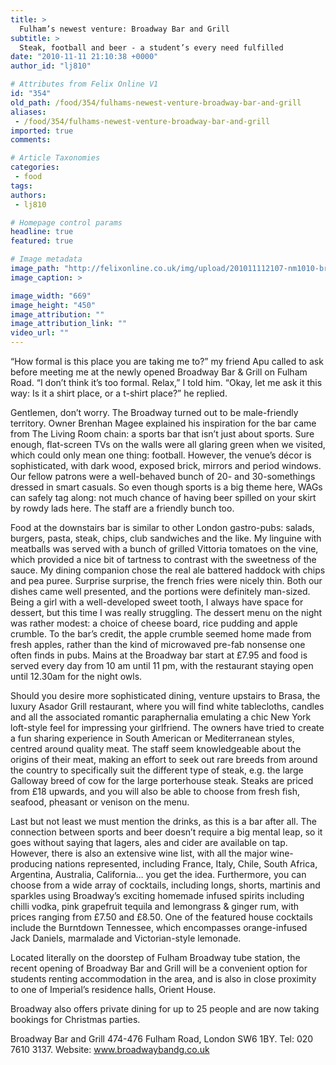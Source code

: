 ```yaml
---
title: >
  Fulham’s newest venture: Broadway Bar and Grill
subtitle: >
  Steak, football and beer - a student’s every need fulfilled
date: "2010-11-11 21:10:38 +0000"
author_id: "lj810"

# Attributes from Felix Online V1
id: "354"
old_path: /food/354/fulhams-newest-venture-broadway-bar-and-grill
aliases:
 - /food/354/fulhams-newest-venture-broadway-bar-and-grill
imported: true
comments:

# Article Taxonomies
categories:
 - food
tags:
authors:
 - lj810

# Homepage control params
headline: true
featured: true

# Image metadata
image_path: "http://felixonline.co.uk/img/upload/201011112107-nm1010-broadway.jpg"
image_caption: >

image_width: "669"
image_height: "450"
image_attribution: ""
image_attribution_link: ""
video_url: ""
---
```


“How formal is this place you are taking me to?” my friend Apu called to ask before meeting me at the newly opened Broadway Bar & Grill on Fulham Road. “I don’t think it’s too formal. Relax,” I told him. “Okay, let me ask it this way: Is it a shirt place, or a t-shirt place?” he replied.

Gentlemen, don’t worry. The Broadway turned out to be male-friendly territory. Owner Brenhan Magee explained his inspiration for the bar came from The Living Room chain: a sports bar that isn’t just about sports. Sure enough, flat-screen TVs on the walls were all glaring green when we visited, which could only mean one thing: football. However, the venue’s décor is sophisticated, with dark wood, exposed brick, mirrors and period windows. Our fellow patrons were a well-behaved bunch of 20- and 30-somethings dressed in smart casuals. So even though sports is a big theme here, WAGs can safely tag along: not much chance of having beer spilled on your skirt by rowdy lads here. The staff are a friendly bunch too.

Food at the downstairs bar is similar to other London gastro-pubs: salads, burgers, pasta, steak, chips, club sandwiches and the like. My linguine with meatballs was served with a bunch of grilled Vittoria tomatoes on the vine, which provided a nice bit of tartness to contrast with the sweetness of the sauce. My dining companion chose the real ale battered haddock with chips and pea puree. Surprise surprise, the french fries were nicely thin. Both our dishes came well presented, and the portions were definitely man-sized. Being a girl with a well-developed sweet tooth, I always have space for dessert, but this time I was really struggling. The dessert menu on the night was rather modest: a choice of cheese board, rice pudding and apple crumble. To the bar’s credit, the apple crumble seemed home made from fresh apples, rather than the kind of microwaved pre-fab nonsense one often finds in pubs. Mains at the Broadway bar start at £7.95 and food is served every day from 10 am until 11 pm, with the restaurant staying open until 12.30am for the night owls.

Should you desire more sophisticated dining, venture upstairs to Brasa, the luxury Asador Grill restaurant, where you will find white tablecloths, candles and all the associated romantic paraphernalia emulating a chic New York loft-style feel for impressing your girlfriend. The owners have tried to create a fun sharing experience in South American or Mediterranean styles, centred around quality meat. The staff seem knowledgeable about the origins of their meat, making an effort to seek out rare breeds from around the country to specifically suit the different type of steak, e.g. the large Galloway breed of cow for the large porterhouse steak. Steaks are priced from £18 upwards, and you will also be able to choose from fresh fish, seafood, pheasant or venison on the menu.

Last but not least we must mention the drinks, as this is a bar after all. The connection between sports and beer doesn’t require a big mental leap, so it goes without saying that lagers, ales and cider are available on tap. However, there is also an extensive wine list, with all the major wine-producing nations represented, including France, Italy, Chile, South Africa, Argentina, Australia, California… you get the idea. Furthermore, you can choose from a wide array of cocktails, including longs, shorts, martinis and sparkles using Broadway’s exciting homemade infused spirits including chilli vodka, pink grapefruit tequila and lemongrass & ginger rum, with prices ranging from £7.50 and £8.50. One of the featured house cocktails include the Burntdown Tennessee, which encompasses orange-infused Jack Daniels, marmalade and Victorian-style lemonade.

Located literally on the doorstep of Fulham Broadway tube station, the recent opening of Broadway Bar and Grill will be a convenient option for students renting accommodation in the area, and is also in close proximity to one of Imperial’s residence halls, Orient House.

Broadway also offers private dining for up to 25 people and are now taking bookings for Christmas parties.

Broadway Bar and Grill 474-476 Fulham Road, London SW6 1BY. Tel: 020 7610 3137. Website: www.broadwaybandg.co.uk

